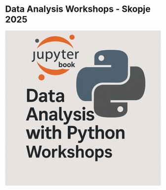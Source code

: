 # Data Analysis Workshops - Skopje 2025

<a href="https://kflisikowsky.github.io/Data_Analysis_Workshops/intro">
    <img src="logo.png" alt="Logo" />
</a>